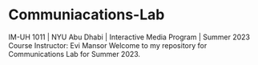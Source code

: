 # Communiacations-Lab
IM-UH 1011 | NYU Abu Dhabi | Interactive Media Program | Summer 2023
Course Instructor: Evi Mansor
Welcome to my repository for Communications Lab for Summer 2023. 
